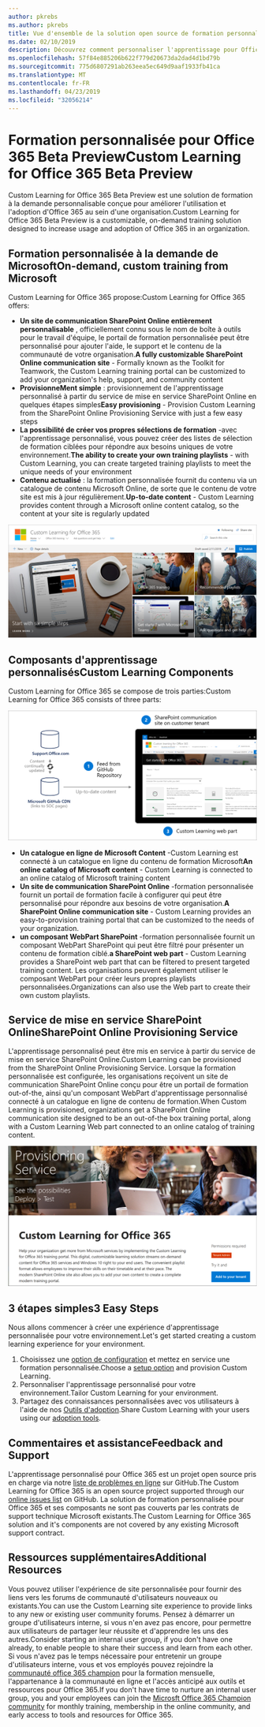 ```yaml
---
author: pkrebs
ms.author: pkrebs
title: Vue d'ensemble de la solution open source de formation personnalisée pour Office 365
ms.date: 02/10/2019
description: Découvrez comment personnaliser l'apprentissage pour Office 365 peut accélérer l'utilisation et l'adoption d'Office 365 au sein de votre organisation. Nos solutions incluent un composant WebPart SharePoint Online personnalisé et un site de formation aux communications SharePoint Online modernes qui est facile à configurer pour votre client Office 365.
ms.openlocfilehash: 57f84e885206b622f779d20673da2dad4d1bd79b
ms.sourcegitcommit: 775d6807291ab263eea5ec649d9aaf1933fb41ca
ms.translationtype: MT
ms.contentlocale: fr-FR
ms.lasthandoff: 04/23/2019
ms.locfileid: "32056214"
---
```

# <a name="custom-learning-for-office-365-beta-preview"></a><span data-ttu-id="8d6b1-104">Formation personnalisée pour Office 365 Beta Preview</span><span class="sxs-lookup"><span data-stu-id="8d6b1-104">Custom Learning for Office 365 Beta Preview</span></span>
<span data-ttu-id="8d6b1-105">Custom Learning for Office 365 Beta Preview est une solution de formation à la demande personnalisable conçue pour améliorer l'utilisation et l'adoption d'Office 365 au sein d'une organisation.</span><span class="sxs-lookup"><span data-stu-id="8d6b1-105">Custom Learning for Office 365 Beta Preview is a customizable, on-demand training solution designed to increase usage and adoption of Office 365 in an organization.</span></span>  

## <a name="on-demand-custom-training-from-microsoft"></a><span data-ttu-id="8d6b1-106">Formation personnalisée à la demande de Microsoft</span><span class="sxs-lookup"><span data-stu-id="8d6b1-106">On-demand, custom training from Microsoft</span></span>

<span data-ttu-id="8d6b1-107">Custom Learning for Office 365 propose:</span><span class="sxs-lookup"><span data-stu-id="8d6b1-107">Custom Learning for Office 365 offers:</span></span>

- <span data-ttu-id="8d6b1-108">**Un site de communication SharePoint Online entièrement personnalisable** , officiellement connu sous le nom de boîte à outils pour le travail d'équipe, le portail de formation personnalisée peut être personnalisé pour ajouter l'aide, le support et le contenu de la communauté de votre organisation.</span><span class="sxs-lookup"><span data-stu-id="8d6b1-108">**A fully customizable SharePoint Online communication site** - Formally known as the Toolkit for Teamwork, the Custom Learning training portal can be customized to add your organization's help, support, and community content</span></span>
- <span data-ttu-id="8d6b1-109">**ProvisionneMent simple** : provisionnement de l'apprentissage personnalisé à partir du service de mise en service SharePoint Online en quelques étapes simples</span><span class="sxs-lookup"><span data-stu-id="8d6b1-109">**Easy provisioning** - Provision Custom Learning from the SharePoint Online Provisioning Service with just a few easy steps</span></span>
- <span data-ttu-id="8d6b1-110">**La possibilité de créer vos propres sélections de formation** -avec l'apprentissage personnalisé, vous pouvez créer des listes de sélection de formation ciblées pour répondre aux besoins uniques de votre environnement.</span><span class="sxs-lookup"><span data-stu-id="8d6b1-110">**The ability to create your own training playlists** - with Custom Learning, you can create targeted training playlists to meet the unique needs of your environment</span></span>
- <span data-ttu-id="8d6b1-111">**Contenu actualisé** : la formation personnalisée fournit du contenu via un catalogue de contenu Microsoft Online, de sorte que le contenu de votre site est mis à jour régulièrement.</span><span class="sxs-lookup"><span data-stu-id="8d6b1-111">**Up-to-date content** - Custom Learning provides content through a Microsoft online content catalog, so the content at your site is regularly updated</span></span>

![CG-Introducing. png](media/cg-introducing.png)

## <a name="custom-learning-components"></a><span data-ttu-id="8d6b1-113">Composants d'apprentissage personnalisés</span><span class="sxs-lookup"><span data-stu-id="8d6b1-113">Custom Learning Components</span></span>
<span data-ttu-id="8d6b1-114">Custom Learning for Office 365 se compose de trois parties:</span><span class="sxs-lookup"><span data-stu-id="8d6b1-114">Custom Learning for Office 365 consists of three parts:</span></span> 

![CG-howitworks. png](media/cg-howitworks.png)

- <span data-ttu-id="8d6b1-116">**Un catalogue en ligne de Microsoft Content** -Custom Learning est connecté à un catalogue en ligne du contenu de formation Microsoft</span><span class="sxs-lookup"><span data-stu-id="8d6b1-116">**An online catalog of Microsoft content** - Custom Learning is connected to an online catalog of Microsoft training content</span></span>
- <span data-ttu-id="8d6b1-117">**Un site de communication SharePoint Online** -formation personnalisée fournit un portail de formation facile à configurer qui peut être personnalisé pour répondre aux besoins de votre organisation.</span><span class="sxs-lookup"><span data-stu-id="8d6b1-117">**A SharePoint Online communication site** - Custom Learning provides an easy-to-provision training portal that can be customized to the needs of your organization.</span></span>
- <span data-ttu-id="8d6b1-118">**un composant WebPart SharePoint** -formation personnalisée fournit un composant WebPart SharePoint qui peut être filtré pour présenter un contenu de formation ciblé.</span><span class="sxs-lookup"><span data-stu-id="8d6b1-118">**a SharePoint web part** - Custom Learning provides a SharePoint web part that can be filtered to present targeted training content.</span></span> <span data-ttu-id="8d6b1-119">Les organisations peuvent également utiliser le composant WebPart pour créer leurs propres playlists personnalisées.</span><span class="sxs-lookup"><span data-stu-id="8d6b1-119">Organizations can also use the Web part to create their own custom playlists.</span></span>

## <a name="sharepoint-online-provisioning-service"></a><span data-ttu-id="8d6b1-120">Service de mise en service SharePoint Online</span><span class="sxs-lookup"><span data-stu-id="8d6b1-120">SharePoint Online Provisioning Service</span></span> 
<span data-ttu-id="8d6b1-121">L'apprentissage personnalisé peut être mis en service à partir du service de mise en service SharePoint Online.</span><span class="sxs-lookup"><span data-stu-id="8d6b1-121">Custom Learning can be provisioned from the SharePoint Online Provisioning Service.</span></span> <span data-ttu-id="8d6b1-122">Lorsque la formation personnalisée est configurée, les organisations reçoivent un site de communication SharePoint Online conçu pour être un portail de formation out-of-the, ainsi qu'un composant WebPart d'apprentissage personnalisé connecté à un catalogue en ligne de contenu de formation.</span><span class="sxs-lookup"><span data-stu-id="8d6b1-122">When Custom Learning is provisioned, organizations get a SharePoint Online communication site designed to be an out-of-the box training portal, along with a Custom Learning Web part connected to an online catalog of training content.</span></span> 

![CG-provision. png](media/cg-provision.png)

## <a name="3-easy-steps"></a><span data-ttu-id="8d6b1-124">3 étapes simples</span><span class="sxs-lookup"><span data-stu-id="8d6b1-124">3 Easy Steps</span></span>
<span data-ttu-id="8d6b1-125">Nous allons commencer à créer une expérience d'apprentissage personnalisée pour votre environnement.</span><span class="sxs-lookup"><span data-stu-id="8d6b1-125">Let's get started creating a custom learning experience for your environment.</span></span>
1. <span data-ttu-id="8d6b1-126">Choisissez une [option de configuration](custom_setupoptions.md) et mettez en service une formation personnalisée.</span><span class="sxs-lookup"><span data-stu-id="8d6b1-126">Choose a [setup option](custom_setupoptions.md) and provision Custom Learning.</span></span>  
2. <span data-ttu-id="8d6b1-127">Personnaliser l'apprentissage personnalisé pour votre environnement.</span><span class="sxs-lookup"><span data-stu-id="8d6b1-127">Tailor Custom Learning for your environment.</span></span>
3. <span data-ttu-id="8d6b1-128">Partagez des connaissances personnalisées avec vos utilisateurs à l'aide de nos [Outils d'adoption](driveadoption.md).</span><span class="sxs-lookup"><span data-stu-id="8d6b1-128">Share Custom Learning with your users using our [adoption tools](driveadoption.md).</span></span>

## <a name="feedback-and-support"></a><span data-ttu-id="8d6b1-129">Commentaires et assistance</span><span class="sxs-lookup"><span data-stu-id="8d6b1-129">Feedback and Support</span></span>

<span data-ttu-id="8d6b1-130">L'apprentissage personnalisé pour Office 365 est un projet open source pris en charge via notre [liste de problèmes en ligne](https://aka.ms/CustomLearningHelp) sur GitHub.</span><span class="sxs-lookup"><span data-stu-id="8d6b1-130">The Custom Learning for Office 365 is an open source project supported through our [online issues list](https://aka.ms/CustomLearningHelp) on GitHub.</span></span> <span data-ttu-id="8d6b1-131">La solution de formation personnalisée pour Office 365 et ses composants ne sont pas couverts par les contrats de support technique Microsoft existants.</span><span class="sxs-lookup"><span data-stu-id="8d6b1-131">The Custom Learning for Office 365 solution and it's components are not covered by any existing Microsoft support contract.</span></span>  

## <a name="additional-resources"></a><span data-ttu-id="8d6b1-132">Ressources supplémentaires</span><span class="sxs-lookup"><span data-stu-id="8d6b1-132">Additional Resources</span></span>
<span data-ttu-id="8d6b1-133">Vous pouvez utiliser l'expérience de site personnalisée pour fournir des liens vers les forums de communauté d'utilisateurs nouveaux ou existants.</span><span class="sxs-lookup"><span data-stu-id="8d6b1-133">You can use the Custom Learning site experience to provide links to any new or existing user community forums.</span></span> <span data-ttu-id="8d6b1-134">Pensez à démarrer un groupe d'utilisateurs interne, si vous n'en avez pas encore, pour permettre aux utilisateurs de partager leur réussite et d'apprendre les uns des autres.</span><span class="sxs-lookup"><span data-stu-id="8d6b1-134">Consider starting an internal user group, if you don't have one already, to enable people to share their success and learn from each other.</span></span>  <span data-ttu-id="8d6b1-135">Si vous n'avez pas le temps nécessaire pour entretenir un groupe d'utilisateurs interne, vous et vos employés pouvez rejoindre la [communauté office 365 champion](https://aka.ms/O365Champions) pour la formation mensuelle, l'appartenance à la communauté en ligne et l'accès anticipé aux outils et ressources pour Office 365.</span><span class="sxs-lookup"><span data-stu-id="8d6b1-135">If you don't have time to nurture an internal user group, you and your employees can join the [Microsft Office 365 Champion community](https://aka.ms/O365Champions) for monthly training, membership in the online community, and early access to tools and resources for Office 365.</span></span>